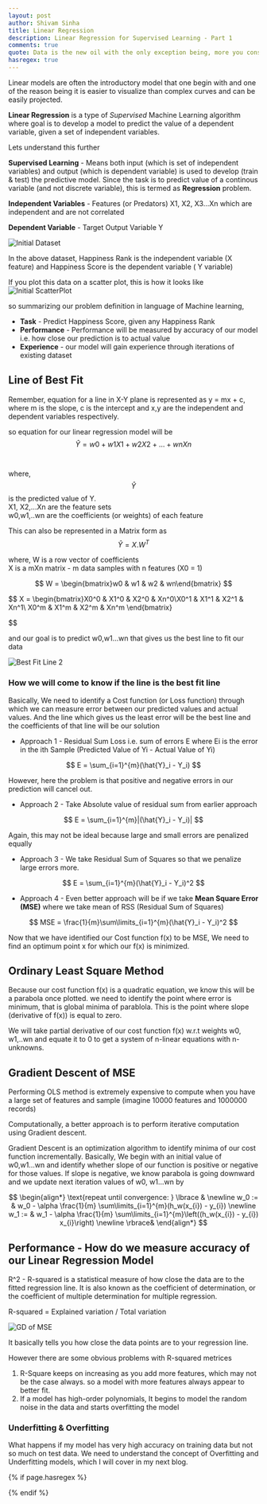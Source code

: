 ```yaml
---
layout: post
author: Shivam Sinha
title: Linear Regression
description: Linear Regression for Supervised Learning - Part 1
comments: true
quote: Data is the new oil with the only exception being, more you consume better it is
hasregex: true
---
```

Linear models are often the introductory model that one begin with and one of the reason being it is easier to visualize than complex curves and can be easily projected.

**Linear Regression** is a type of _Supervised_ Machine Learning algorithm where goal is to develop  a model to predict the value of a dependent variable, given a set of independent variables.

Lets understand this further

**Supervised Learning** - Means both input (which is set of independent variables) and output (which is dependent variable) is used to develop (train & test) the predictive model. Since the task is to predict value of a continous variable (and not discrete variable), this is termed as **Regression** problem.

**Independent Variables** - Features (or Predators) X1, X2, X3...Xn which are independent and are not correlated

**Dependent Variable** - Target Output Variable Y

![Initial Dataset](/assets/LinearRegression/LinearRegression_P1.png)

In the above dataset, Happiness Rank is the independent variable (X feature) and Happiness Score is the dependent variable ( Y variable)

If you plot this data on a scatter plot, this is how it looks like
![Initial ScatterPlot](/assets/LinearRegression/LinearRegression_P2.jpg)

so summarizing our problem definition in language of Machine learning,

- **Task** - Predict Happiness Score, given any Happiness Rank
- **Performance** - Performance will be measured by accuracy of our model i.e. how close our prediction is to actual value
- **Experience** - our model will gain experience through iterations of existing dataset



## Line of Best Fit

Remember, equation for a line in X-Y plane is represented as y = mx + c, where m is the slope, c is the intercept and x,y are the independent and dependent variables respectively.

so equation for our linear regression model will be <br> 
$$ 
\hat{Y} = w0 + w1X1 + w2X2 + ... + wnXn 
$$
<br><br>    where, $$ \hat{Y} $$ is the predicted value of Y.
<br>    X1, X2,...Xn are the feature sets 
<br>    w0,w1,..wn are the coefficients (or weights) of each feature

This can also be represented in a Matrix form as
$$
\hat{Y} = X . {W}^T 
$$

where, W is a row vector of coefficients <br>
X is a mXn matrix - m data samples with n features (X0 = 1)

$$
W = \begin{bmatrix}w0 & w1 & w2 & wn\end{bmatrix}
$$

$$
X = \begin{bmatrix}X0^0 & X1^0 & X2^0 & Xn^0\\X0^1 & X1^1 & X2^1 & Xn^1\\
X0^m & X1^m & X2^m & Xn^m
\end{bmatrix}

$$


<!-- ![Best Fit Line](/assets/LinearRegression/LR_Latex_P5.jpg) -->

and our goal is to predict w0,w1...wn that gives us the best line to fit our data

![Best Fit Line 2](/assets/LinearRegression/LinearRegression_P4.jpg)

### How we will come to know if the line is the best fit line

Basically, We need to identify a Cost function (or Loss function) through which we can measure error between our predicted values and actual values. And the line which gives us the least error will be the best line and the coefficients of that line will be our solution


 - Approach 1 - Residual Sum Loss i.e. sum of errors E where Ei is the error in the ith Sample (Predicted Value of Yi - Actual Value of Yi)
 
$$
E = \sum_{i=1}^{m}(\hat{Y}_i - Y_i)
$$

<!-- ![Sum of Square](/assets/LinearRegression/LR_Latex_P7.jpg) -->

However, here the problem is that positive and negative errors in our prediction will cancel out.

- Approach 2 - Take Absolute value of residual sum from earlier approach

$$
E = \sum_{i=1}^{m}|(\hat{Y}_i - Y_i)|
$$

<!-- ![Absolute Sum of Residuals](/assets/LinearRegression/LR_Latex_P8.jpg) -->

Again, this may not be ideal because large and small errors are penalized equally

- Approach 3 - We take Residual Sum of Squares so that we penalize large errors more.

$$
E = \sum_{i=1}^{m}(\hat{Y}_i - Y_i)^2
$$

<!-- ![RSS](/assets/LinearRegression/LR_Latex_P9.jpg) -->

- Approach 4 - Even better approach will be if we take **Mean Square Error (MSE)** where we take mean of RSS (Residual Sum of Squares)

$$
MSE = \frac{1}{m}\sum\limits_{i=1}^{m}(\hat{Y}_i - Y_i)^2
$$


<!-- ![MSE](/assets/LinearRegression/LR_Latex_P10.jpg) -->

Now that we have identified our Cost function f(x) to be MSE, We need to find an optimum point x for which our f(x) is minimized. 

## Ordinary Least Square Method

Because our cost function f(x) is a quadratic equation, we know this will be a parabola once plotted. we need to identify the point where error is minimum, that is  global minima of parablola. This is the point where slope (derivative of f(x)) is equal to zero.

We will take partial derivative of our cost function f(x) w.r.t weights w0, w1,..wn and equate it to 0 to get a system of n-linear equations with n-unknowns. 


## Gradient Descent of MSE
Performing OLS method is extremely expensive to compute when you have a large set of features and sample (imagine 10000 features and 1000000 records)

Computationally, a better approach is to perform iterative computation using Gradient descent.

Gradient Descent is an optimization algorithm to identify minima of our cost function incrementally. Basically, We begin with an initial value of w0,w1...wn and identify whether slope of our function is positive or negative for those values. If slope is negative, we know parabola is going downward and we update next iteration values of w0, w1...wn by

$$
\begin{align*} \text{repeat until convergence: } \lbrace & \newline w_0 := & w_0 - \alpha \frac{1}{m} \sum\limits_{i=1}^{m}(h_w(x_{i}) - y_{i}) \newline w_1 := & w_1 - \alpha \frac{1}{m} \sum\limits_{i=1}^{m}\left((h_w(x_{i}) - y_{i}) x_{i}\right) \newline \rbrace& \end{align*}
$$

<!-- ![GD of MSE](/assets/LinearRegression/LR_Latex_P11.jpg) -->

##  Performance - How do we measure accuracy of our Linear Regression Model

R^2 - R-squared is a statistical measure of how close the data are to the fitted regression line. It is also known as the coefficient of determination, or the coefficient of multiple determination for multiple regression.

R-squared = Explained variation / Total variation

![GD of MSE](/assets/LinearRegression/LR_Latex_P12.jpg)

It basically tells you how close the data points are to your regression line.

However there are some obvious problems with R-squared metrices

1. R-Square keeps on increasing as you add more features, which may not be the case always. so a model with more features always appear to better fit.
2. If a model has high-order polynomials, It begins to model the random noise in the data and starts overfitting the model

### Underfitting & Overfitting

What happens if my model has very high accuracy on training data but not so much on test data. We need to understand the concept of Overfitting and Underfitting models, which I will cover in my next blog.

{% if page.hasregex %}
<script type="text/javascript" src="https://cdn.mathjax.org/mathjax/latest/MathJax.js?config=TeX-AMS-MML_HTMLorMML"></script>
{% endif %}








